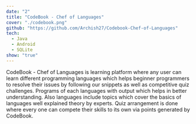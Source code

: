```yaml
---
date: "2"
title: "CodeBook - Chef of Languages"
cover: "./codebook.png"
github: "https://github.com/Archish27/Codebook-Chef-of-Languages"
tech:
  - Java
  - Android
  - SQLite
show: "true"
---
```


CodeBook - Chef of Languages is learning platform where any user can learn different programming languages which helps beginner programmers to resolve their issues by following our snippets as well as competitive quiz challenges. Programs of each languages with output which helps in better understanding. Also languages include topics which cover the basics of languages well explained theory by experts. Quiz arrangement is done where every one can compete their skills to its own via points generated by CodeBook.

